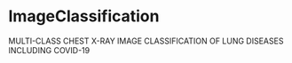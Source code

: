 # ImageClassification
MULTI-CLASS CHEST X-RAY IMAGE CLASSIFICATION OF LUNG DISEASES INCLUDING COVID-19
